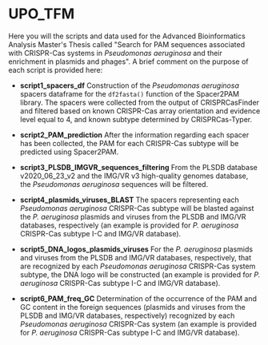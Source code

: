 # UPO_TFM

Here you will the scripts and data used for the Advanced Bioinformatics Analysis Master's Thesis called "Search for PAM sequences associated with CRISPR-Cas systems in _Pseudomonas aeruginosa_ and their enrichment in plasmids and phages". A brief comment on the purpose of each script is provided here:
- **script1_spacers_df**
Construction of the _Pseudomonas aeruginosa_ spacers dataframe for the `df2fasta()` function of the Spacer2PAM library. The spacers were collected from the output of CRISPRCasFinder and filtered based on known CRISPR-Cas array orientation and evidence level equal to 4, and known subtype determined by CRISPRCas-Typer.

- **script2_PAM_prediction**
After the information regarding each spacer has been collected, the PAM for each CRISPR-Cas subtype will be predicted using Spacer2PAM.

- **script3_PLSDB_IMGVR_sequences_filtering**
From the PLSDB database v2020_06_23_v2 and the IMG/VR v3 high-quality genomes database, the _Pseudomonas aeruginosa_ sequences will be filtered.

- **script4_plasmids_viruses_BLAST**
The spacers representing each _Pseudomonas aeruginosa_ CRISPR-Cas subtype will be blasted against the _P. aeruginosa_ plasmids and viruses from the PLSDB and IMG/VR databases, respectively (an example is provided for _P. aeruginosa_ CRISPR-Cas subtype I-C and IMG/VR database).

- **script5_DNA_logos_plasmids_viruses**
For the _P. aeruginosa_ plasmids and viruses from the PLSDB and IMG/VR databases, respectively, that are recognized by each _Pseudomonas aeruginosa_ CRISPR-Cas system subtype, the DNA logo will be constructed (an example is provided for _P. aeruginosa_ CRISPR-Cas subtype I-C and IMG/VR database).

- **script6_PAM_freq_GC**
Determination of the occurrence of the PAM and GC content in the foreign sequences (plasmids and viruses from the PLSDB and IMG/VR databases, respectively) recognized by each _Pseudomonas aeruginosa_ CRISPR-Cas system (an example is provided for _P. aeruginosa_ CRISPR-Cas subtype I-C and IMG/VR database).
